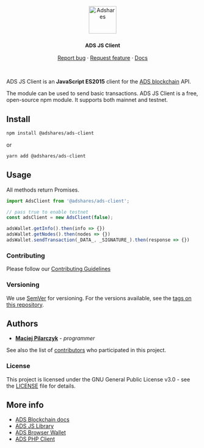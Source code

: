 <p align="center">
  <a href="https://adshares.net/">
    <img src="https://adshares.net/logos/ads.svg" alt="Adshares" width=72 height=72>
  </a>
  <h3 align="center"><small>ADS JS Client</small></h3>
  <p align="center">
    <a href="https://github.com/adshares/ads-js-client/issues/new?template=bug_report.md&labels=Bug">Report bug</a>
    ·
    <a href="https://github.com/adshares/ads-js-client/issues/new?template=feature_request.md&labels=New%20Feature">Request feature</a>
    ·
    <a href="https://docs.adshares.net/ads/index.html">Docs</a>
  </p>
</p>

<br>

ADS JS Client is an **JavaScript ES2015** client for the [ADS blockchain](https://github.com/adshares/ads) API.

The module can be used to send basic transactions. ADS JS Client is a free, open-source npm module. It supports both mainnet and testnet.

## Install

```bash
npm install @adshares/ads-client
```
or
```bash
yarn add @adshares/ads-client
```

## Usage

All methods return Promises.

```js
import AdsClient from '@adshares/ads-client';

// pass true to enable testnet
const adsClient = new AdsClient(false);

adsWallet.getInfo().then(info => {})
adsWallet.getNodes().then(nodes => {})
adsWallet.sendTransaction(_DATA_, _SIGNATURE_).then(response => {})

```

### Contributing

Please follow our [Contributing Guidelines](docs/CONTRIBUTING.md)

### Versioning

We use [SemVer](http://semver.org/) for versioning. For the versions available, see the [tags on this repository](https://github.com/adshares/ads-js-client/tags). 

## Authors

- **[Maciej Pilarczyk](https://github.com/m-pilarczyk)** - _programmer_

See also the list of [contributors](https://github.com/adshares/ads-js-client/contributors) who participated in this project.

### License

This project is licensed under the GNU General Public License v3.0 - see the [LICENSE](LICENSE) file for details.

## More info

- [ADS Blockchain docs](https://docs.adshares.net/ads/index.html)
- [ADS JS Library](https://github.com/adshares/ads-js)
- [ADS Browser Wallet](https://github.com/adshares/ads-browser-wallet)
- [ADS PHP Client](https://github.com/adshares/ads-php-client)
